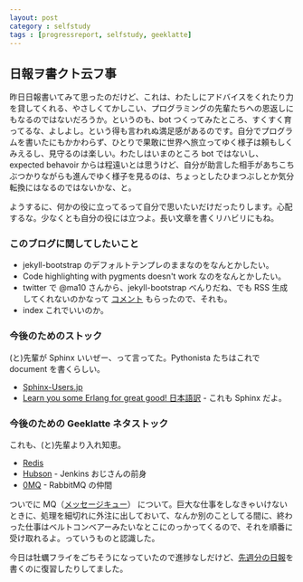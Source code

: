 ```yaml
---
layout: post
category : selfstudy
tags : [progressreport, selfstudy, geeklatte]
---
```

## 日報ヲ書クト云フ事

昨日日報書いてみて思ったのだけど、これは、わたしにアドバイスをくれたり力を貸してくれる、やさしくてかしこい、プログラミングの先輩たちへの恩返しにもなるのではないだろうか。というのも、bot つくってみたところ、すくすく育ってるな、よしよし。という得も言われぬ満足感があるのです。自分でプログラムを書いたにもかかわらず、ひとりで果敢に世界へ旅立ってゆく様子は頼もしくみえるし、見守るのは楽しい。わたしはいまのところ bot ではないし、expected behavoir からは程遠いとは思うけど、自分が助言した相手があちこちぶつかりながらも進んでゆく様子を見るのは、ちょっとしたひまつぶしとか気分転換にはなるのではないかな、と。

ようするに、何かの役に立ってるって自分で思いたいだけだったりします。心配するな。少なくとも自分の役には立つよ。長い文章を書くリハビリにもね。

### このブログに関してしたいこと

* jekyll-bootstrap のデフォルトテンプレのままなのをなんとかしたい。
* Code highlighting with pygments doesn't work なのをなんとかしたい。
* twitter で @ma10 さんから、jekyll-bootstrap べんりだね、でも RSS 生成してくれないのかなって [コメント](https://twitter.com/ma10/status/260299608868139008) もらったので、それも。
* index これでいいのか。

### 今後のためのストック
(と)先輩が Sphinx いいぜー、って言ってた。Pythonista たちはこれで document を書くらしい。

* [Sphinx-Users.jp](http://sphinx-users.jp/)
* [Learn you some Erlang for great good! 日本語訳](http://www.ymotongpoo.com/works/lyse-ja/) - これも Sphinx だよ。

### 今後のための Geeklatte ネタストック
これも、(と)先輩より入れ知恵。

* [Redis](http://redis.io/)
* [Hubson](http://wiki.hudson-ci.org/display/HUDSON/Logo) - Jenkins おじさんの前身
* [0MQ](http://www.zeromq.org/) - RabbitMQ の仲間

ついでに MQ（[メッセージキュー](http://ja.wikipedia.org/wiki/%E3%83%A1%E3%83%83%E3%82%BB%E3%83%BC%E3%82%B8%E3%82%AD%E3%83%A5%E3%83%BC)） について。巨大な仕事をしなきゃいけないときに、処理を細切れに外注に出しておいて、なんか別のことしてる間に、終わった仕事はベルトコンベアーみたいなとこにのっかってくるので、それを順番に受け取れるよ。っていうものと認識した。

今日は牡蠣フライをごちそうになっていたので進捗なしだけど、[先週分の日報](/2012/10/17-astral-and-me.html)を書くのに復習したりしてました。

